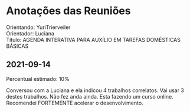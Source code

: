 # Anotações das Reuniões

Orientando: YuriTrierveiler  
Orientador: Luciana  
Título: AGENDA INTERATIVA PARA AUXÍLIO EM TAREFAS DOMÉSTICAS BÁSICAS  

## 2021-09-14

Percentual estimado: 10%

Conversou com a Luciana e ela indicou 4 trabalhos correlatos. Vai usar 3 destes trabalhos.
Não fez anda ainda.
Esta fazendo um curso online.
Recomendei FORTEMENTE acelerar o desenvolvimento.
